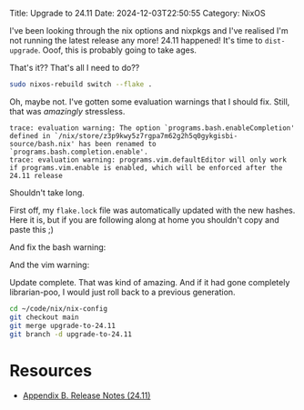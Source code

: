Title: Upgrade to 24.11
Date: 2024-12-03T22:50:55
Category: NixOS

I've been looking through the nix options and nixpkgs and I've realised I'm not running the latest release any more! 24.11 happened! It's time to `dist-upgrade`. Ooof, this is probably going to take ages.

<!-- TODO Link to commit  01ef242 -->

That's it?? That's all I need to do??

```bash
sudo nixos-rebuild switch --flake .
```

Oh, maybe not. I've gotten some evaluation warnings that I should fix. Still, that was *amazingly* stressless.

```
trace: evaluation warning: The option `programs.bash.enableCompletion' defined in `/nix/store/z3p9kwy5z7rgpa7m62g2h5q0gykgisbi-source/bash.nix' has been renamed to `programs.bash.completion.enable'.
trace: evaluation warning: programs.vim.defaultEditor will only work if programs.vim.enable is enabled, which will be enforced after the 24.11 release
```

Shouldn't take long.

First off, my `flake.lock` file was automatically updated with the new hashes. Here it is, but if you are following along at home you shouldn't copy and paste this ;)

<!-- TODO Link to commit 11a8200 -->

And fix the bash warning:

<!-- TODO Link to commit a52f4c1 -->

And the vim warning:

<!-- TODO Link to commit cf58164 -->

Update complete. That was kind of amazing. And if it had gone completely librarian-poo, I would just roll back to a previous generation.

```bash
cd ~/code/nix/nix-config
git checkout main
git merge upgrade-to-24.11
git branch -d upgrade-to-24.11
```

# Resources

- [Appendix B. Release Notes (24.11)](https://nixos.org/manual/nixos/stable/release-notes#sec-release-24.11)
